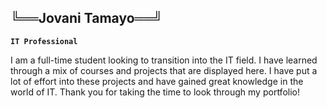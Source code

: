 ## ╚══Jovani Tamayo══╝

**`IT Professional`**

I am a full-time student looking to transition into the IT field. I have learned
through a mix of courses and projects that are displayed here. I have put a lot
of effort into these projects and have gained great knowledge in the world of IT.
Thank you for taking the time to look through my portfolio!
